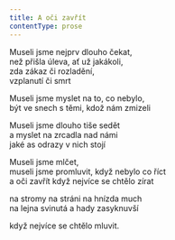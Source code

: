 ```yaml
---
title: A oči zavřít
contentType: prose
---
```


<section>

Museli jsme nejprv dlouho čekat,  
než přišla úleva, ať už jakákoli,  
zda zákaz či rozladění,  
vzplanutí či smrt

Museli jsme myslet na to, co nebylo,  
být ve snech s těmi, kdož nám zmizeli

Museli jsme dlouho tiše sedět  
a myslet na zrcadla nad námi  
jaké as odrazy v nich stojí

Museli jsme mlčet,  
museli jsme promluvit, když nebylo co říct  
a oči zavřít když nejvíce se chtělo zírat

na stromy na stráni na hnízda much  
na lejna svinutá a hady zasyknuvší

když nejvíce se chtělo mluvit.

</section>
